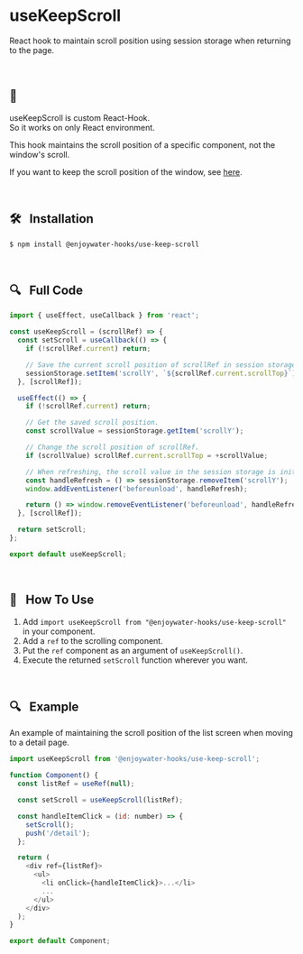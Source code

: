 # useKeepScroll

React hook to maintain scroll position using session storage when returning to the page.

<br />

## 📌

useKeepScroll is custom React-Hook. <br />
So it works on only React environment. <br />

This hook maintains the scroll position of a specific component, not the window's scroll.

If you want to keep the scroll position of the window, see [here](https://developer.mozilla.org/en-US/docs/Web/API/History/scrollRestoration).

<br />

## 🛠️ &nbsp; Installation

```
$ npm install @enjoywater-hooks/use-keep-scroll
```

<br />

## 🔍 &nbsp; Full Code

```javascript
import { useEffect, useCallback } from 'react';

const useKeepScroll = (scrollRef) => {
  const setScroll = useCallback(() => {
    if (!scrollRef.current) return;

    // Save the current scroll position of scrollRef in session storage.
    sessionStorage.setItem('scrollY', `${scrollRef.current.scrollTop}`);
  }, [scrollRef]);

  useEffect(() => {
    if (!scrollRef.current) return;

    // Get the saved scroll position.
    const scrollValue = sessionStorage.getItem('scrollY');

    // Change the scroll position of scrollRef.
    if (scrollValue) scrollRef.current.scrollTop = +scrollValue;

    // When refreshing, the scroll value in the session storage is initialized.
    const handleRefresh = () => sessionStorage.removeItem('scrollY');
    window.addEventListener('beforeunload', handleRefresh);

    return () => window.removeEventListener('beforeunload', handleRefresh);
  }, [scrollRef]);

  return setScroll;
};

export default useKeepScroll;
```

<br />

## 📝 &nbsp; How To Use

1. Add `import useKeepScroll from "@enjoywater-hooks/use-keep-scroll"` in your component.
2. Add a `ref` to the scrolling component.
3. Put the `ref` component as an argument of `useKeepScroll()`.
4. Execute the returned `setScroll` function wherever you want.

<br />

## 🔍 &nbsp; Example

An example of maintaining the scroll position of the list screen when moving to a detail page.

```javascript
import useKeepScroll from '@enjoywater-hooks/use-keep-scroll';

function Component() {
  const listRef = useRef(null);

  const setScroll = useKeepScroll(listRef);

  const handleItemClick = (id: number) => {
    setScroll();
    push('/detail');
  };

  return (
    <div ref={listRef}>
      <ul>
        <li onClick={handleItemClick}>...</li>
        ...
      </ul>
    </div>
  );
}

export default Component;
```

<br />
